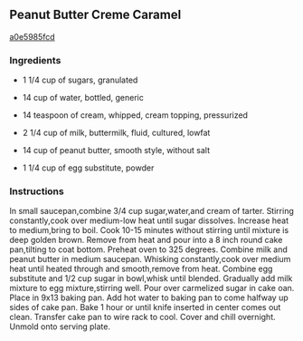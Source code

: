 ## Peanut Butter Creme Caramel

[a0e5985fcd](http://www.food.com/recipe/peanut-butter-creme-caramel-12074)

### Ingredients

 - 1 1/4 cup of sugars, granulated

 - 14 cup of water, bottled, generic

 - 14 teaspoon of cream, whipped, cream topping, pressurized

 - 2 1/4 cup of milk, buttermilk, fluid, cultured, lowfat

 - 14 cup of peanut butter, smooth style, without salt

 - 1 1/4 cup of egg substitute, powder

### Instructions

In small saucepan,combine 3/4 cup sugar,water,and cream of tarter. Stirring constantly,cook over medium-low heat until sugar dissolves. Increase heat to medium,bring to boil. Cook 10-15 minutes without stirring until mixture is deep golden brown. Remove from heat and pour into a 8 inch round cake pan,tilting to coat bottom. Preheat oven to 325 degrees. Combine milk and peanut butter in medium saucepan. Whisking constantly,cook over medium heat until heated through and smooth,remove from heat. Combine egg substitute and 1/2 cup sugar in bowl,whisk until blended. Gradually add milk mixture to egg mixture,stirring well. Pour over carmelized sugar in cake oan. Place in 9x13 baking pan. Add hot water to baking pan to come halfway up sides of cake pan. Bake 1 hour or until knife inserted in center comes out clean. Transfer cake pan to wire rack to cool. Cover and chill overnight. Unmold onto serving plate.